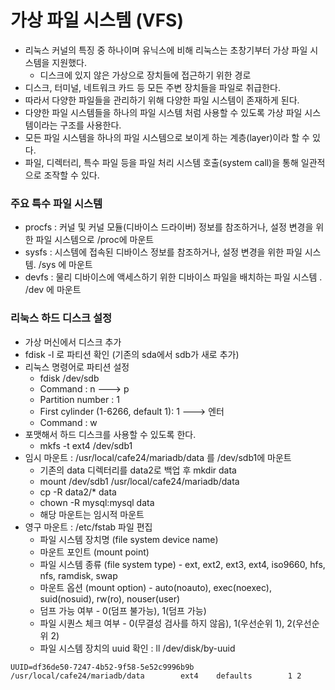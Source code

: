 ﻿# 가상 파일 시스템 (VFS)
- 리눅스 커널의 특징 중 하나이며 유닉스에 비해 리눅스는 초창기부터 가상 파일 시스템을 지원했다.
  - 디스크에 있지 않은 가상으로 장치들에 접근하기 위한 경로
- 디스크, 터미널, 네트워크 카드 등 모든 주변 장치들을 파일로 취급한다. 
- 따라서 다양한 파일들을 관리하기 위해 다양한 파일 시스템이 존재하게 된다.
- 다양한 파일 시스템들을 하나의 파일 시스템 처럼 사용할 수 있도록 가상 파일 시스템이라는 구조를 사용한다.
- 모든 파일 시스템을 하나의 파일 시스템으로 보이게 하는 계층(layer)이라 할 수 있다.
- 파일, 디렉터리, 특수 파일 등을 파일 처리 시스템 호출(system call)을 통해 일관적으로 조작할 수 있다. 

### 주요 특수 파일 시스템
- procfs : 커널 및 커널 모듈(디바이스 드라이버) 정보를 참조하거나, 설정 변경을 위한 파일 시스템으로 /proc에 마운트
- sysfs : 시스템에 접속된 디바이스 정보를 참조하거나, 설정 변경을 위한 파일 시스템. /sys 에 마운트
- devfs : 물리 디바이스에 액세스하기 위한 디바이스 파일을 배치하는 파일 시스템 . /dev 에 마운트
  
### 리눅스 하드 디스크 설정
- 가상 머신에서 디스크 추가
- fdisk -l 로 파티션 확인 (기존의 sda에서 sdb가 새로 추가)
- 리눅스 명령어로 파티션 설정
  - fdisk /dev/sdb
  - Command : n ---> p
  - Partition number : 1
  - First cylinder (1-6266, default 1): 1 ---> 엔터
  - Command : w
- 포맷해서 하드 디스크를 사용할 수 있도록 한다.
  - mkfs -t ext4 /dev/sdb1
- 임시 마운트 : /usr/local/cafe24/mariadb/data 를 /dev/sdb1에 마운트
  - 기존의 data 디렉터리를 data2로 백업 후 mkdir data
  - mount /dev/sdb1 /usr/local/cafe24/mariadb/data
  - cp -R data2/* data
  - chown -R mysql:mysql data
  - 해당 마운트는 임시적 마운트
- 영구 마운트 : /etc/fstab 파일 편집
  - 파일 시스템 장치명 (file system device name)
  - 마운트 포인트 (mount point)
  - 파일 시스템 종류 (file system type) - ext, ext2, ext3, ext4, iso9660, hfs, nfs, ramdisk, swap
  - 마운트 옵션 (mount option) - auto(noauto), exec(noexec), suid(nosuid), rw(ro), nouser(user)  
  - 덤프 가능 여부 - 0(덤프 불가능), 1(덤프 가능)
  - 파일 시퀀스 체크 여부 - 0(무결성 검사를 하지 않음), 1(우선순위 1), 2(우선순위 2) 
  - 파일 시스템 장치의 uuid 확인 : ll /dev/disk/by-uuid
```
UUID=df36de50-7247-4b52-9f58-5e52c9996b9b /usr/local/cafe24/mariadb/data        ext4    defaults        1 2
```

